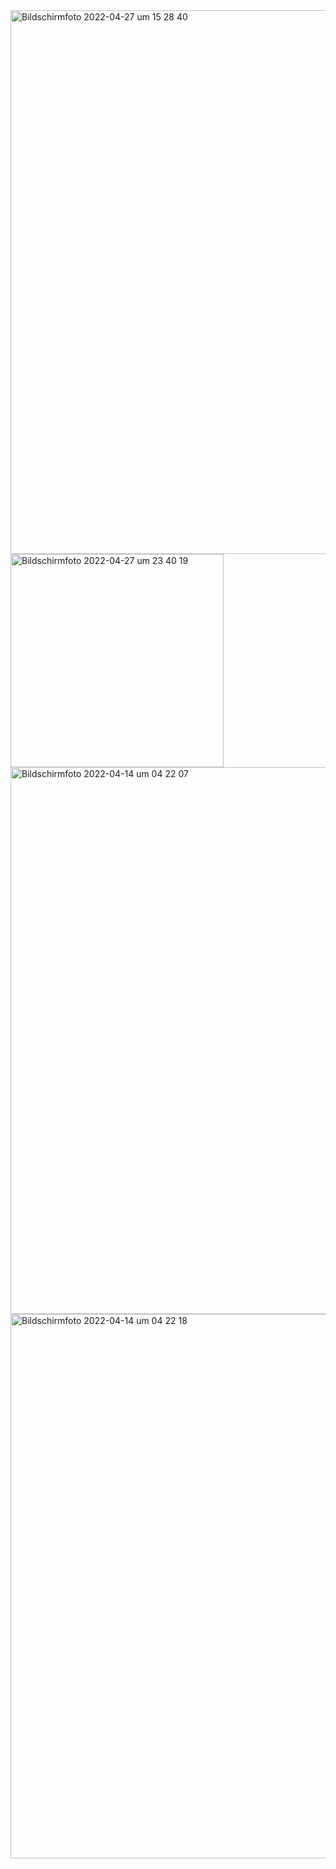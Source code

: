 <img width="870" alt="Bildschirmfoto 2022-04-27 um 15 28 40" src="https://user-images.githubusercontent.com/54028829/165529651-b2e4fc74-6a75-4e73-8b5b-9edb4dcd2ff5.png">


<img width="341" alt="Bildschirmfoto 2022-04-27 um 23 40 19" src="https://user-images.githubusercontent.com/54028829/165636435-5fc9087f-2c5e-4b84-819e-410b40085e7d.png">




<img width="875" alt="Bildschirmfoto 2022-04-14 um 04 22 07" src="https://user-images.githubusercontent.com/54028829/163301479-3902583c-5308-4a0a-8579-c41046ff834b.png">
<img width="871" alt="Bildschirmfoto 2022-04-14 um 04 22 18" src="https://user-images.githubusercontent.com/54028829/163301481-ff248350-e756-4ef3-b520-04aa37715e32.png">
